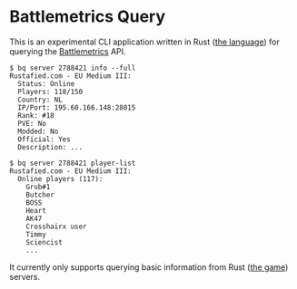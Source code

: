 # Battlemetrics Query

This is an experimental CLI application written in Rust ([the language](https://www.rust-lang.org/)) for querying the [Battlemetrics](https://www.battlemetrics.com/) API.

```
$ bq server 2788421 info --full
Rustafied.com - EU Medium III:
  Status: Online
  Players: 118/150
  Country: NL
  IP/Port: 195.60.166.148:28015
  Rank: #18
  PVE: No
  Modded: No
  Official: Yes
  Description: ...

$ bq server 2788421 player-list
Rustafied.com - EU Medium III:
  Online players (117):
    Grub#1
    Butcher
    BOSS
    Heart
    AK47
    Crosshairx user
    Timmy
    Sciencist
    ...
```

It currently only supports querying basic information from Rust ([the game](https://rust.facepunch.com/)) servers.
